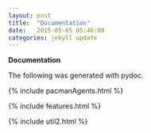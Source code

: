 ```yaml
---
layout: post
title:  "Documentation"
date:   2015-05-05 05:46:00
categories: jekyll update
---
```


**Documentation**

The following was generated with pydoc.

{% include pacmanAgents.html %}

{% include features.html %}

{% include util2.html %}
